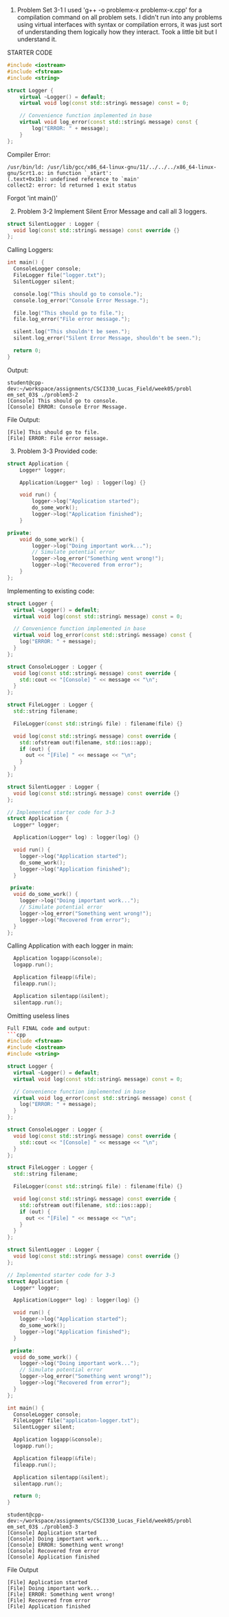 1. Problem Set 3-1
I used 'g++ -o problemx-x problemx-x.cpp' for a compilation command on all problem sets.
I didn't run into any problems using virtual interfaces with syntax or compilation errors, it was just sort of understanding them logically how they interact. Took a little bit but I understand it.

STARTER CODE
```cpp
#include <iostream>
#include <fstream>
#include <string>

struct Logger {
    virtual ~Logger() = default;
    virtual void log(const std::string& message) const = 0;

    // Convenience function implemented in base
    virtual void log_error(const std::string& message) const {
        log("ERROR: " + message);
    }
};
```
Compiler Error:
```output
/usr/bin/ld: /usr/lib/gcc/x86_64-linux-gnu/11/../../../x86_64-linux-gnu/Scrt1.o: in function `_start':
(.text+0x1b): undefined reference to `main'
collect2: error: ld returned 1 exit status
```
Forgot 'int main()'

2. Problem 3-2
Implement Silent Error Message and call all 3 loggers.
```cpp
struct SilentLogger : Logger {
  void log(const std::string& message) const override {}
};
```


Calling Loggers:
```cpp
int main() {
  ConsoleLogger console;
  FileLogger file("logger.txt");
  SilentLogger silent;

  console.log("This should go to console.");
  console.log_error("Console Error Message.");

  file.log("This should go to file.");
  file.log_error("File error message.");

  silent.log("This shouldn't be seen.");
  silent.log_error("Silent Error Message, shouldn't be seen.");

  return 0;
}
```
Output:
```output
student@cpp-dev:~/workspace/assignments/CSCI330_Lucas_Field/week05/probl
em_set_03$ ./problem3-2
[Console] This should go to console.
[Console] ERROR: Console Error Message.
```
File Output:
```output
[File] This should go to file.
[File] ERROR: File error message.
```

3. Problem 3-3
Provided code:
```cpp
struct Application {
    Logger* logger;

    Application(Logger* log) : logger(log) {}

    void run() {
        logger->log("Application started");
        do_some_work();
        logger->log("Application finished");
    }

private:
    void do_some_work() {
        logger->log("Doing important work...");
        // Simulate potential error
        logger->log_error("Something went wrong!");
        logger->log("Recovered from error");
    }
};
```
Implementing to existing code:
```cpp
struct Logger {
  virtual ~Logger() = default;
  virtual void log(const std::string& message) const = 0;

  // Convenience function implemented in base
  virtual void log_error(const std::string& message) const {
    log("ERROR: " + message);
  }
};

struct ConsoleLogger : Logger {
  void log(const std::string& message) const override {
    std::cout << "[Console] " << message << "\n";
  }
};

struct FileLogger : Logger {
  std::string filename;

  FileLogger(const std::string& file) : filename(file) {}

  void log(const std::string& message) const override {
    std::ofstream out(filename, std::ios::app);
    if (out) {
      out << "[File] " << message << "\n";
    }
  }
};

struct SilentLogger : Logger {
  void log(const std::string& message) const override {}
};

// Implemented starter code for 3-3
struct Application {
  Logger* logger;

  Application(Logger* log) : logger(log) {}

  void run() {
    logger->log("Application started");
    do_some_work();
    logger->log("Application finished");
  }

 private:
  void do_some_work() {
    logger->log("Doing important work...");
    // Simulate potential error
    logger->log_error("Something went wrong!");
    logger->log("Recovered from error");
  }
};
```

Calling Application with each logger in main:
```cpp
  Application logapp(&console);
  logapp.run();

  Application fileapp(&file);
  fileapp.run();

  Application silentapp(&silent);
  silentapp.run();
```
Omitting useless lines
```cpp
Full FINAL code and output:
```cpp
#include <fstream>
#include <iostream>
#include <string>

struct Logger {
  virtual ~Logger() = default;
  virtual void log(const std::string& message) const = 0;

  // Convenience function implemented in base
  virtual void log_error(const std::string& message) const {
    log("ERROR: " + message);
  }
};

struct ConsoleLogger : Logger {
  void log(const std::string& message) const override {
    std::cout << "[Console] " << message << "\n";
  }
};

struct FileLogger : Logger {
  std::string filename;

  FileLogger(const std::string& file) : filename(file) {}

  void log(const std::string& message) const override {
    std::ofstream out(filename, std::ios::app);
    if (out) {
      out << "[File] " << message << "\n";
    }
  }
};

struct SilentLogger : Logger {
  void log(const std::string& message) const override {}
};

// Implemented starter code for 3-3
struct Application {
  Logger* logger;

  Application(Logger* log) : logger(log) {}

  void run() {
    logger->log("Application started");
    do_some_work();
    logger->log("Application finished");
  }

 private:
  void do_some_work() {
    logger->log("Doing important work...");
    // Simulate potential error
    logger->log_error("Something went wrong!");
    logger->log("Recovered from error");
  }
};

int main() {
  ConsoleLogger console;
  FileLogger file("applicaton-logger.txt");
  SilentLogger silent;

  Application logapp(&console);
  logapp.run();

  Application fileapp(&file);
  fileapp.run();

  Application silentapp(&silent);
  silentapp.run();

  return 0;
}
```
```output
student@cpp-dev:~/workspace/assignments/CSCI330_Lucas_Field/week05/probl
em_set_03$ ./problem3-3
[Console] Application started
[Console] Doing important work...
[Console] ERROR: Something went wrong!
[Console] Recovered from error
[Console] Application finished
```
File Output
```output
[File] Application started
[File] Doing important work...
[File] ERROR: Something went wrong!
[File] Recovered from error
[File] Application finished
```
